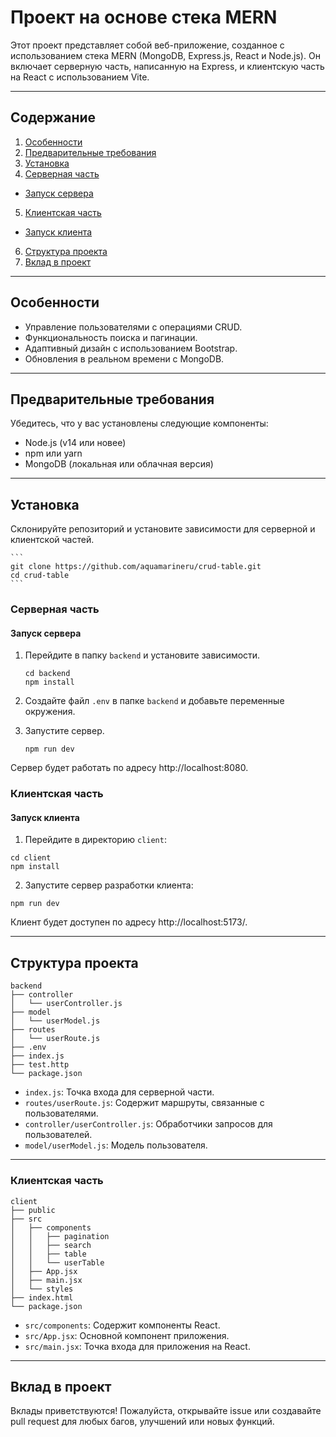 # Проект на основе стека MERN

Этот проект представляет собой веб-приложение, созданное с использованием стека MERN (MongoDB, Express.js, React и Node.js). Он включает серверную часть, написанную на Express, и клиентскую часть на React с использованием Vite.

____
## Содержание
1. [Особенности](#особенности)
2. [Предварительные требования](#предварительные-требования)
3. [Установка](#установка)
4. [Серверная часть](#серверная-часть) 
- [Запуск сервера](#настройка-серверной-части) 
5. [Клиентская часть](#клиентская-часть)
- [Запуск клиента](#настройка-клиентской-части)
6. [Структура проекта](#структура-проекта)
7. [Вклад в проект](#вклад-в-проект)

____
## Особенности
- Управление пользователями с операциями CRUD.
- Функциональность поиска и пагинации.
- Адаптивный дизайн с использованием Bootstrap.
- Обновления в реальном времени с MongoDB.
___
## Предварительные требования
Убедитесь, что у вас установлены следующие компоненты:

- Node.js (v14 или новее)
- npm или yarn
- MongoDB (локальная или облачная версия)
___
## Установка 
Склонируйте репозиторий и установите зависимости для серверной и клиентской частей.
    
    ```
    git clone https://github.com/aquamarineru/crud-table.git
    cd crud-table
    ```


### Серверная часть
#### Запуск сервера
1. Перейдите в папку `backend` и установите зависимости.

    ```
    cd backend
    npm install
    ```
2. Создайте файл `.env` в папке `backend` и добавьте переменные окружения.

3. Запустите сервер.

    ```
    npm run dev
    ```
Сервер будет работать по адресу http://localhost:8080.

### Клиентская часть
#### Запуск клиента
1. Перейдите в директорию `client`:
````
cd client
npm install
````
2. Запустите сервер разработки клиента:
````
npm run dev
````
Клиент будет доступен по адресу http://localhost:5173/.

___
## Структура проекта
```
backend
├── controller
│   └── userController.js
├── model
│   └── userModel.js
├── routes
│   └── userRoute.js
├── .env
├── index.js
├── test.http
└── package.json
````
- `index.js`: Точка входа для серверной части.
- `routes/userRoute.js`: Содержит маршруты, связанные с пользователями.
- `controller/userController.js`: Обработчики запросов для пользователей.
- `model/userModel.js`: Модель пользователя.

___
### Клиентская часть
```
client
├── public
├── src
│   ├── components
│   │   ├── pagination
│   │   ├── search
│   │   ├── table
│   │   └── userTable
│   ├── App.jsx
│   ├── main.jsx
│   └── styles
├── index.html
└── package.json
````
- `src/components`: Содержит компоненты React.
- `src/App.jsx`: Основной компонент приложения.
- `src/main.jsx`: Точка входа для приложения на React.

___
## Вклад в проект
Вклады приветствуются! Пожалуйста, открывайте issue или создавайте pull request для любых багов, улучшений или новых функций.